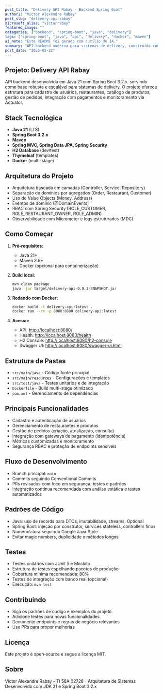 ```yaml
---
post_title: "Delivery API Rabay - Backend Spring Boot"
author1: "Victor Alexandre Rabay"
post_slug: "delivery-api-rabay"
microsoft_alias: "victorrabay"
featured_image: ""
categories: ["backend", "spring-boot", "java", "delivery"]
tags: ["spring-boot", "java", "api", "delivery", "docker", "maven"]
ai_note: "Este README foi gerado com auxílio de IA."
summary: "API backend moderna para sistemas de delivery, construída com Java 21 e Spring Boot 3.2.x, seguindo padrões de arquitetura, segurança e testes profissionais."
post_date: "2025-08-22"
---
```



## Projeto: Delivery API Rabay

API backend desenvolvida em Java 21 com Spring Boot 3.2.x, servindo como base robusta e escalável para sistemas de delivery. O projeto oferece estrutura para cadastro de usuários, restaurantes, catálogo de produtos, gestão de pedidos, integração com pagamentos e monitoramento via Actuator.

## Stack Tecnológica

- **Java 21** (LTS)
- **Spring Boot 3.2.x**
- **Maven**
- **Spring MVC, Spring Data JPA, Spring Security**
- **H2 Database** (dev/test)
- **Thymeleaf** (templates)
- **Docker** (multi-stage)



## Arquitetura do Projeto

- Arquitetura baseada em camadas (Controller, Service, Repository)
- Separação de domínios por agregados (Order, Restaurant, Customer)
- Uso de Value Objects (Money, Address)
- Eventos de domínio (@DomainEvents)
- RBAC com Spring Security (ROLE_CUSTOMER, ROLE_RESTAURANT_OWNER, ROLE_ADMIN)
- Observabilidade com Micrometer e logs estruturados (MDC)



## Como Começar

1. **Pré-requisitos:**
   - Java 21+
   - Maven 3.9+
   - Docker (opcional para containerização)

2. **Build local:**

   ```bash
   mvn clean package
   java -jar target/delivery-api-0.0.1-SNAPSHOT.jar
   ```

3. **Rodando com Docker:**

   ```bash
   docker build -t delivery-api:latest .
   docker run --rm -p 8080:8080 delivery-api:latest
   ```

4. **Acesso:**
   - API: [http://localhost:8080/](http://localhost:8080/)
   - Health: [http://localhost:8080/health](http://localhost:8080/health)
   - H2 Console: [http://localhost:8080/h2-console](http://localhost:8080/h2-console)
   - Swagger UI: [http://localhost:8080/swagger-ui.html](http://localhost:8080/swagger-ui.html)

## Estrutura de Pastas

- `src/main/java` - Código fonte principal
- `src/main/resources` - Configurações e templates
- `src/test/java` - Testes unitários e de integração
- `Dockerfile` - Build multi-stage otimizado
- `pom.xml` - Gerenciamento de dependências

## Principais Funcionalidades

- Cadastro e autenticação de usuários
- Gerenciamento de restaurantes e produtos
- Gestão de pedidos (criação, atualização, consulta)
- Integração com gateways de pagamento (idempotência)
- Métricas customizadas e monitoramento
- Segurança RBAC e proteção de endpoints sensíveis

## Fluxo de Desenvolvimento

- Branch principal: `main`
- Commits seguindo Conventional Commits
- PRs revisados com foco em segurança, testes e padrões
- Integração contínua recomendada com análise estática e testes automatizados

## Padrões de Código

- Java: uso de records para DTOs, imutabilidade, streams, Optional
- Spring Boot: injeção por construtor, services stateless, controllers finos
- Nomenclatura seguindo Google Java Style
- Evitar magic numbers, duplicidade e métodos longos

## Testes

- Testes unitários com JUnit 5 e Mockito
- Estrutura de testes espelhando pacotes de produção
- Cobertura mínima recomendada: 80%
- Testes de integração com banco real (opcional)
- Execução: `mvn test`

## Contribuindo

- Siga os padrões de código e exemplos do projeto
- Adicione testes para novas funcionalidades
- Documente endpoints e regras de negócio relevantes
- Use PRs para propor melhorias

## Licença

Este projeto é open-source e segue a licença MIT.

## Sobre

Victor Alexandre Rabay - TI 58A 02728 - Arquitetura de Sistemas  
Desenvolvido com JDK 21 e Spring Boot 3.2.x
